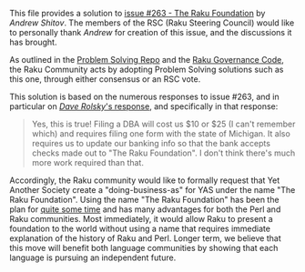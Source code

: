 This file provides a solution to [issue #263 - The Raku Foundation](https://github.com/Raku/problem-solving/issues/263) by *Andrew Shitov*.  The members of the RSC (Raku Steering Council) would like to personally thank *Andrew* for creation of this issue, and the discussions it has brought.

As outlined in the [Problem Solving Repo](https://github.com/Raku/problem-solving) and the [Raku Governance Code](https://github.com/Raku/Raku-Steering-Council/blob/main/papers/Raku_Steering_Council_Code.md), the Raku Community acts by adopting Problem Solving solutions such as this one, through either consensus or an RSC vote.

This solution is based on the numerous responses to issue #263, and in particular on [*Dave Rolsky*'s response](https://github.com/Raku/problem-solving/issues/263#issuecomment-782888300), and specifically in that response:

> Yes, this is true! Filing a DBA will cost us $10 or $25 (I can't remember which) and requires filing one form with the state of Michigan. It  also requires us to update our banking info so that the bank accepts checks made out to "The Raku Foundation". I don't think there's much more  work required than that.

Accordingly, the Raku community would like to formally request that Yet Another Society create a "doing-business-as" for YAS under the name "The Raku Foundation".  Using the name "The Raku Foundation" has been the plan for [quite some time](https://github.com/Raku/problem-solving/blob/master/solutions/language/Path-to-Raku.md#relationship-with-the-perl-foundation) and has many advantages for both the Perl and Raku communities.  Most immediately, it would allow Raku to present a foundation to the world without using a name that requires immediate explanation of the history of Raku and Perl.  Longer term, we believe that this move will benefit both language communities by showing that each language is pursuing an independent future.
